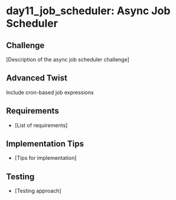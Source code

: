 # day11_job_scheduler: Async Job Scheduler

## Challenge
[Description of the async job scheduler challenge]

## Advanced Twist
Include cron-based job expressions

## Requirements
- [List of requirements]

## Implementation Tips
- [Tips for implementation]

## Testing
- [Testing approach]
